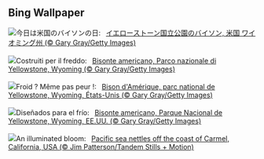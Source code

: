 ## Bing Wallpaper
![](https://www.bing.com/th?id=OHR.BisonSnow_JA-JP2748366682_UHD.jpg&w=1000)今日は米国のバイソンの日:&nbsp;&ensp;[イエローストーン国立公園のバイソン, 米国 ワイオミング州 (© Gary Gray/Getty Images)](https://www.bing.com/th?id=OHR.BisonSnow_JA-JP2748366682_UHD.jpg)
<br><br/>
![](https://www.bing.com/th?id=OHR.BisonSnow_IT-IT6079794906_UHD.jpg&w=1000)Costruiti per il freddo:&nbsp;&ensp;[Bisonte americano, Parco nazionale di Yellowstone, Wyoming (© Gary Gray/Getty Images)](https://www.bing.com/th?id=OHR.BisonSnow_IT-IT6079794906_UHD.jpg)
<br><br/>
![](https://www.bing.com/th?id=OHR.BisonSnow_FR-FR2161630448_UHD.jpg&w=1000)Froid ? Même pas peur !:&nbsp;&ensp;[Bison d'Amérique, parc national de Yellowstone, Wyoming, États-Unis (© Gary Gray/Getty Images)](https://www.bing.com/th?id=OHR.BisonSnow_FR-FR2161630448_UHD.jpg)
<br><br/>
![](https://www.bing.com/th?id=OHR.BisonSnow_ES-ES4930036956_UHD.jpg&w=1000)Diseñados para el frío:&nbsp;&ensp;[Bisonte americano, Parque Nacional de Yellowstone, Wyoming, EE.UU. (© Gary Gray/Getty Images)](https://www.bing.com/th?id=OHR.BisonSnow_ES-ES4930036956_UHD.jpg)
<br><br/>
![](https://www.bing.com/th?id=OHR.SeaNettles_EN-GB7463193359_UHD.jpg&w=1000)An illuminated bloom:&nbsp;&ensp;[Pacific sea nettles off the coast of Carmel, California, USA (© Jim Patterson/Tandem Stills + Motion)](https://www.bing.com/th?id=OHR.SeaNettles_EN-GB7463193359_UHD.jpg)
<br><br/>

